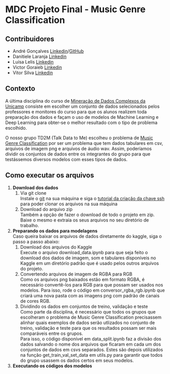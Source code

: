 # MDC Projeto Final - Music Genre Classification

## Contribuidores

*   André Gonçalves [Linkedin](https://www.linkedin.com/in/andregon%C3%A7alves/)/[GitHub](https://github.com/AndreGoncalves013)
*   Danitiele Laranja [Linkedin](https://www.linkedin.com/in/danitiele-laranja-b1232839/)
*   Luísa Lelis [Linkedin](https://www.linkedin.com/in/lu%C3%ADsa-lelis/)
*   Victor Goraieb [Linkedin](https://www.linkedin.com/in/victor-goraieb/)
*   Vitor Silva [Linkedin](https://www.linkedin.com/in/vitoranastaciosilva/)

## Contexto

A última disciplina do curso de [Mineração de Dados Complexos da Unicamp](https://www.ic.unicamp.br/~mdc/) consiste em escolher um conjunto de dados selecionados pelos professores e monitores do curso para que os alunos realizem toda preparação dos dados e façam o uso de modelos de Machine Learning e Deep Learning para obter-se o melhor resultado com o tipo de problema escolhido.

O nosso grupo TD2M (Talk Data to Me) escolheu o problema de [Music Genre Classification](https://www.kaggle.com/andradaolteanu/gtzan-dataset-music-genre-classification) por ser um problema que tem dados tabulares em csv, arquivos de imagem png e arquivos de áudio wav. Assim, poderíamos dividir os conjuntos de dados entre os integrantes do grupo para que testássemos diversos modelos com esses tipos de dados.

## Como executar os arquivos

1. **Download dos dados**
    1. Via git clone <br>
  Instale o [git](https://git-scm.com/downloads) na sua máquina e siga o [tutorial da criação da chave ssh](https://docs.github.com/en/authentication/connecting-to-github-with-ssh/adding-a-new-ssh-key-to-your-github-account) para poder clonar os arquivos na sua máquina 
    2. Download do arquivo zip <br>
  Também a opção de fazer o download de todo o projeto em zip. Baixe o mesmo e extraia os seus arquivos no seu diretório de trabalho. 
2. **Preparando os dados para modelagens**<br>
  Caso queira baixar os arquivos de dados diretamente do kaggle, siga o passo a passo abaixo:
    1.  Download dos arquivos do Kaggle<br>
  Execute o arquivo download_data.ipynb para que seja feito o download dos dados de imagem, som e tabulares disponíveis no Kaggle em um diretório padrão que é usado pelos outros arquivos do projeto.
    2.  Convertendo arquivos de imagem de RGBA para RGB<br>
  Como os arquivos png baixados estão em formato RGBA, é necessário convertê-los para RGB para que possam ser usados nos modelos. Para isso, rode o código em conversor_rgba_rgb.ipynb que criará uma nova pasta com as imagens png com padrão de canais de cores RGB.
    3.  Dividindo os dados em conjuntos de treino, validação e teste<br>
  Como parte da disciplina, é necessário que todos os grupos que escolheram o problema de Music Genre Classification precisassem alinhar quais exemplos de dados serão utlizados no conjunto de treino, validação e teste para que os resultados possam ser mais comparáveis entre os grupos. <br>
  Para isso, o código disponível em data_split.ipynb faz a divisão dos dados salvando o nome dos arquivos que ficaram em cada um dos conjuntos de dados em csvs separados. Estes são depois utilizados na função get_train_val_set_data em utils.py para garantir que todos do grupo usassem os dados certos em seus modelos.
3. **Executando os códigos dos modelos**<br>

